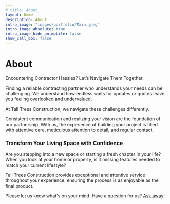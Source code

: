 ```yaml
---
# title: About
layout: home
description: About
intro_image: "images/portfolio/Main.jpeg"
intro_image_absolute: true
intro_image_hide_on_mobile: false
show_call_box: false
---
```


# About

Encountering Contractor Hassles? Let’s Navigate Them Together.

Finding a reliable contracting partner who understands your needs can be challenging. We understand how endless waits for updates or quotes leave you feeling overlooked and undervalued.

At Tall Trees Construction, we navigate these challenges differently. 

Consistent communication and realizing your vision are the foundation of our partnership. With us, the experience of building your project is filled with attentive care, meticulous attention to detail, and regular contact.

### Transform Your Living Space with Confidence

Are you stepping into a new space or starting a fresh chapter in your life? When you look at your home or property, is it missing features needed to match your current lifestyle?

Tall Trees Construction provides exceptional and attentive service throughout your experience, ensuring the process is as enjoyable as the final product.

Please let us know what's on your mind. Have a question for us? [Ask away](/contact.md)!

<!-- ![](/images/portfolio/Shed/Shed 2.JPG) -->

<!-- ## TESTIMONIALS - flip style moving gallery -->
